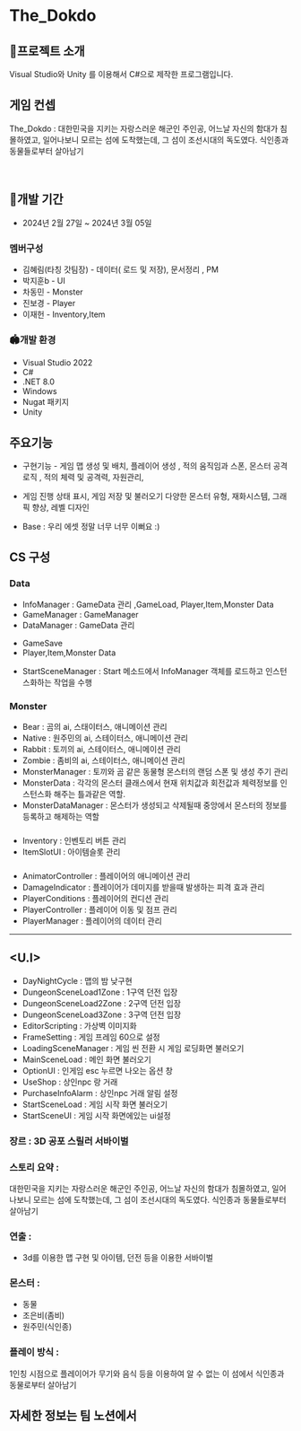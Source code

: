 # The_Dokdo
 
## 🎉프로젝트 소개
Visual Studio와 Unity 를 이용해서 C#으로 제작한 프로그램입니다.

## 게임 컨셉
The_Dokdo : 대한민국을 지키는 자랑스러운 해군인 주인공,
어느날 자신의 함대가 침몰하였고, 일어나보니 
모르는 섬에 도착했는데,
그 섬이 조선시대의 독도였다. 식인종과 동물들로부터 살아남기

<br>


## 📅개발 기간
* 2024년 2월 27일 ~ 2024년 3월 05일

### 멤버구성
* 김혜림(타칭 갓팀장) - 데이터( 로드 및 저장), 문서정리 , PM
* 박지훈b - UI 
* 차동민 - Monster
* 진보경 - Player
* 이재헌 - Inventory,Item


### 🏟️개발 환경
* Visual Studio 2022
* C#
* .NET 8.0
* Windows
* Nugat 패키지
* Unity

## 주요기능
* 구현기능 - 게임 맵 생성 및 배치, 플레이어 생성 , 적의 움직임과 스폰, 몬스터 공격 로직 , 적의 체력 및 공격력, 자원관리, 
* 게임 진행 상태 표시, 게임 저장 및 불러오기 다양한 몬스터 유형, 재화시스템, 그래픽 향상, 레벨 디자인

* Base : 우리 에셋 정말 너무 너무 이뻐요 :)
  
## CS 구성 
  
### Data 
* InfoManager : GameData 관리 ,GameLoad, Player,Item,Monster Data 
* GameManager : GameManager
* DataManager : GameData 관리
- GameSave
- Player,Item,Monster Data 
* StartSceneManager : Start 메소드에서 InfoManager 객체를 로드하고 인스턴스화하는 작업을 수행


### Monster
* Bear : 곰의 ai, 스태이터스, 애니메이션 관리
* Native : 원주민의 ai, 스테이터스, 애니메이션 관리
* Rabbit : 토끼의 ai, 스테이터스, 애니메이션 관리
* Zombie : 좀비의 ai, 스테이터스, 애니메이션 관리
* MonsterManager :  토끼와 곰 같은 동물형 몬스터의 랜덤 스폰 및 생성 주기 관리
* MonsterData : 각각의 몬스터 클래스에서 현재 위치값과 회전값과 체력정보를 인스턴스화 해주는 틀과같은 역할.
* MonsterDataManager : 몬스터가 생성되고 삭제될때 중앙에서 몬스터의 정보를 등록하고 해제하는 역할

### <Inventory>
* Inventory : 인벤토리 버튼 관리
* ItemSlotUI : 아이템슬롯 관리

### <Player>
* AnimatorController : 플레이어의 애니메이션 관리
* DamageIndicator : 플레이어가 데미지를 받을때 발생하는 피격 효과 관리
* PlayerConditions : 플레이어의 컨디션 관리
* PlayerController : 플레이어 이동 및 점프 관리
* PlayerManager : 플레이어의 데이터 관리


-----------------------------------------------------------------------------

## <U.I>
* DayNightCycle : 맵의 밤 낮구현
* DungeonSceneLoad1Zone : 1구역 던전 입장
* DungeonSceneLoad2Zone : 2구역 던전 입장
* DungeonSceneLoad3Zone : 3구역 던전 입장
* EditorScripting : 가상벽 이미지화
* FrameSetting : 게임 프레임 60으로 설정
* LoadingSceneManager :  게임 씬 전환 시 게임 로딩화면 불러오기
* MainSceneLoad  : 메인 화면 불러오기
* OptionUI : 인게임 esc 누르면 나오는 옵션 창
* UseShop : 상인npc 랑 거래
* PurchaseInfoAlarm :  상인npc 거래 알림 설정
* StartSceneLoad : 게임 시작 화면 불러오기
* StartSceneUI : 게임 시작 화면에있는 ui설정


### 장르 : 3D 공포 스릴러 서바이벌

### 스토리 요약 :
대한민국을 지키는 자랑스러운 해군인 주인공,
어느날 자신의 함대가 침몰하였고, 일어나보니 
모르는 섬에 도착했는데,
그 섬이 조선시대의 독도였다. 식인종과 동물들로부터 살아남기

### 연출 : 
* 3d를 이용한 맵 구현 및 아이템, 던전 등을 이용한 서바이벌

### 몬스터 : 
* 동물
* 조은비(좀비)
* 원주민(식인종)

### 플레이 방식 :
1인칭 시점으로 플레이어가
무기와 음식 등을 이용하여
알 수 없는 이 섬에서
식인종과 동물로부터 살아남기

## 자세한  정보는 팀 노션에서 

